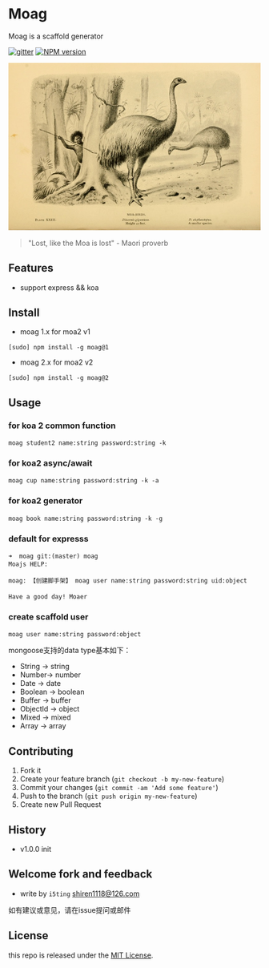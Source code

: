 # Moag

Moag is a scaffold generator

[![gitter][gitter-image]][gitter-url]
[![NPM version][npm-image]][npm-url]


![](doc/moa.jpg)

> "Lost, like the Moa is lost" - Maori proverb

## Features

- support express && koa

## Install

- moag 1.x for moa2 v1

```
[sudo] npm install -g moag@1
```
 
- moag 2.x for moa2 v2

```
[sudo] npm install -g moag@2
``` 

## Usage

### for koa 2 common function

```
moag student2 name:string password:string -k
```

### for koa2 async/await

```
moag cup name:string password:string -k -a
```

### for koa2 generator

```
moag book name:string password:string -k -g
```

### default for expresss

    ➜  moag git:(master) moag
    Moajs HELP:

    moag: 【创建脚手架】 moag user name:string password:string uid:object

    Have a good day! Moaer
    
### create scaffold user

    moag user name:string password:object
    
    
mongoose支持的data type基本如下：

- String -> string
- Number-> number
- Date -> date
- Boolean -> boolean
- Buffer -> buffer
- ObjectId -> object
- Mixed  -> mixed
- Array -> array

## Contributing

1. Fork it
2. Create your feature branch (`git checkout -b my-new-feature`)
3. Commit your changes (`git commit -am 'Add some feature'`)
4. Push to the branch (`git push origin my-new-feature`)
5. Create new Pull Request

## History


- v1.0.0 init


## Welcome fork and feedback

- write by `i5ting` shiren1118@126.com

如有建议或意见，请在issue提问或邮件

## License

this repo is released under the [MIT
License](http://www.opensource.org/licenses/MIT).


[npm-image]: https://img.shields.io/npm/v/moag.svg?style=flat-square
[npm-url]: https://npmjs.org/package/moag
[gitter-image]: https://badges.gitter.im/Join%20Chat.svg
[gitter-url]: https://gitter.im/i5ting/moag?utm_source=badge&utm_medium=badge&utm_campaign=pr-badge&utm_content=badge